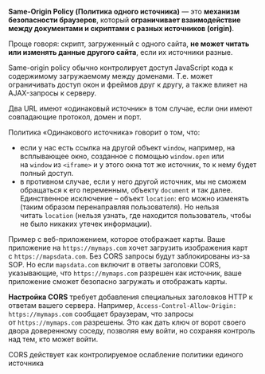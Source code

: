 **Same-Origin Policy (Политика одного источника)** — это **механизм безопасности браузеров**, который **ограничивает взаимодействие между документами и скриптами с разных источников (origin)**.

Проще говоря: скрипт, загруженный с одного сайта, **не может читать или изменять данные другого сайта**, если их источники разные.


Same-origin policy обычно контролирует доступ JavaScript кода к содержимому загружаемому между доменами. Т.е. может ограничивать доступ окон и фреймов друг к другу, а также влияет на AJAX-запросы к серверу.

Два URL имеют «одинаковый источник» в том случае, если они имеют совпадающие протокол, домен и порт.

Политика «Одинакового источника» говорит о том, что:
- если у нас есть ссылка на другой объект `window`, например, на всплывающее окно, созданное с помощью `window.open` или на `window` из `<iframe>` и у этого окна тот же источник, то к нему будет полный доступ.
- в противном случае, если у него другой источник, мы не сможем обращаться к его переменным, объекту `document` и так далее. Единственное исключение – объект `location`: его можно изменять (таким образом перенаправляя пользователя). Но нельзя читать `location` (нельзя узнать, где находится пользователь, чтобы не было никаких утечек информации).

Пример с веб-приложением, которое отображает карты. Ваше приложение на `https://mymaps.com` хочет загрузить изображения карт с `https://mapsdata.com`. Без CORS запросы будут заблокированы из-за SOP. Но если `mapsdata.com` включит в ответы заголовки CORS, указывающие, что `https://mymaps.com` разрешен как источник, ваше приложение сможет безопасно загружать и отображать карты.

**Настройка CORS** требует добавления специальных заголовков HTTP к ответам вашего сервера. Например, `Access-Control-Allow-Origin: https://mymaps.com` сообщает браузерам, что запросы от `https://mymaps.com` разрешены. Это как дать ключ от ворот своего двора доверенному соседу, позволяя ему войти, но сохраняя контроль над тем, кто может войти.

CORS действует как контролируемое ослабление политики единого источника
